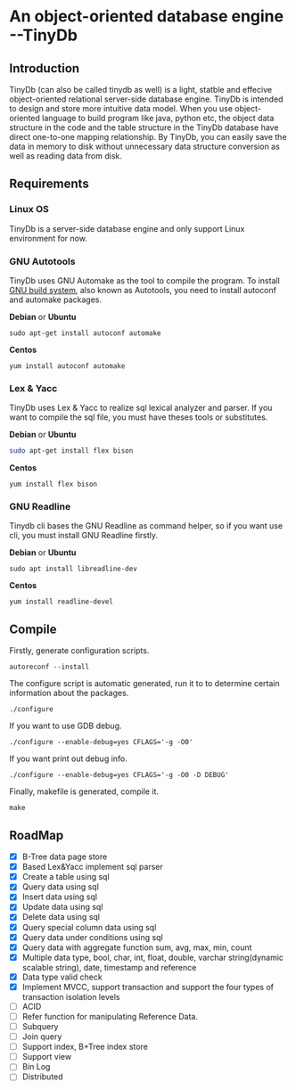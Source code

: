 # An object-oriented database engine --TinyDb

## Introduction

TinyDb (can also be called tinydb as well) is a light, statble and effecive object-oriented relational server-side database engine. TinyDb is intended to design and store more intuitive data model. When you use object-oriented language to build program like java, python etc,  the object  data structure in the code and the table structure in the TinyDb database have direct one-to-one mapping relationship. By TinyDb, you can easily save the data in memory to disk without unnecessary data structure conversion as well as reading data from disk.

## Requirements

### Linux OS

TinyDb is a server-side database engine and only support Linux environment for now. 

### GNU Autotools

TinyDb uses GNU Automake as the tool to compile the program.  To install [GNU build system](https://en.wikipedia.org/wiki/GNU_build_system), also known as Autotools, you need to install autoconf and automake packages.

**Debian** or **Ubuntu**

```shell
sudo apt-get install autoconf automake
```

**Centos**

```shell
yum install autoconf automake
```



### Lex & Yacc

TinyDb uses Lex & Yacc to realize sql lexical analyzer and parser. If you want to compile the sql file, you must have theses tools or substitutes. 

**Debian** or **Ubuntu**

```sh
sudo apt-get install flex bison
```

**Centos**

```shell
yum install flex bison
```

### GNU Readline

Tinydb cli bases the GNU Readline as command helper, so if you want use cli, you must install GNU Readline firstly.

**Debian** or **Ubuntu**

```shell
sudo apt install libreadline-dev
```

**Centos**

```shell
yum install readline-devel
```



## Compile

Firstly, generate configuration scripts.

```shell
autoreconf --install
```

The configure script is automatic generated, run it to to determine certain information about the packages.

```
./configure
```

If you want to use GDB debug.

```shell
./configure --enable-debug=yes CFLAGS='-g -O0'
```

If you want print out debug info.

```shell
./configure --enable-debug=yes CFLAGS='-g -O0 -D DEBUG'
```

Finally, makefile is generated, compile it.

```shell
make
```

## RoadMap

- [x] B-Tree data page store
- [x] Based Lex&Yacc implement sql parser
- [x] Create a table using sql
- [x] Query data using sql
- [x] Insert data using sql
- [x] Update data using sql
- [x] Delete data using sql
- [x] Query special column data using sql
- [x] Query data under conditions using sql
- [x] Query data with aggregate function sum, avg, max, min, count
- [x] Multiple data type, bool, char, int, float, double, varchar string(dynamic scalable string), date, timestamp and reference
- [x] Data type valid check
- [x] Implement MVCC, support transaction and support the four types of transaction isolation levels
- [ ] ACID
- [ ] Refer function for manipulating Reference Data.
- [ ] Subquery
- [ ] Join query
- [ ] Support index, B+Tree index store
- [ ] Support view
- [ ] Bin Log 
- [ ] Distributed
